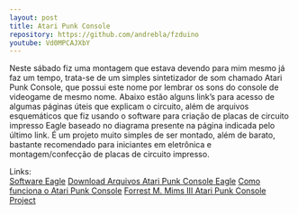 ```yaml
---
layout: post
title: Atari Punk Console
repository: https://github.com/andrebla/fzduino
youtube: Vd0MPCAJXbY
---
```


Neste sábado fiz uma montagem que estava devendo para mim mesmo já faz um tempo, trata-se de um simples sintetizador de som chamado Atari Punk Console, que possui este nome por lembrar os sons do console de videogame de mesmo nome. Abaixo estão alguns link’s para acesso de algumas páginas úteis que explicam o circuito, além de arquivos esquemáticos que fiz usando o software para criação de placas de circuito impresso Eagle baseado no diagrama presente na página indicada pelo último link.
É um projeto muito simples de ser montado, além de barato, bastante recomendado para iniciantes em eletrônica e montagem/confecção de placas de circuito impresso.

Links:  
[Software Eagle](http://www.cadsoft.de/)
[Download Arquivos Atari Punk Console Eagle](http://www.4shared.com/file/7bwI49uw/punkconsole.html)
[Como funciona o Atari Punk Console](http://www.robthefiddler.com/electronics-audio-diy/circuit-experiments/atari-punk-console/)
[Forrest M. Mims III Atari Punk Console Project](http://www.jameco.com/Jameco/PressRoom/punk.html?CID=punk)